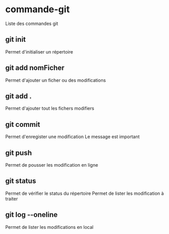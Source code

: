 # commande-git

Liste des commandes git

## git init
Permet d'initialiser un répertoire

## git add nomFicher
Permet d'ajouter un ficher ou des modifications

## git add .
Permet d'ajouter tout les fichers modifiers

## git commit
Permet d'enregister une modification
Le message est important

## git push
Permet de pousser les modification en ligne

## git status
Permet de vérifier le status du répertoire
Permet de lister les modification à traiter

## git log --oneline
Permet de lister les modifications en local